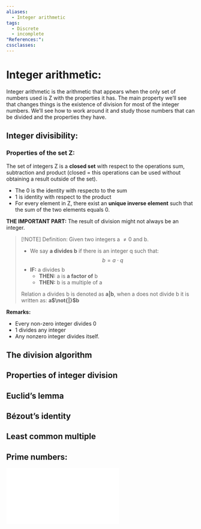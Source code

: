 ```yaml
---
aliases:
  - Integer arithmetic
tags:
  - Discrete
  - incomplete
"References:": 
cssclasses:
---
```

# Integer arithmetic: 
Integer arithmetic is the arithmetic that appears when the only set of numbers used is Z with the properties it has. The main property we’ll see that changes things is the existence of division for most of the integer numbers. We’ll see how to work around it and study those numbers that can be divided and the properties they have.
## Integer divisibility: 
### Properties of the set Z:
The set of integers Z is a **closed set** with respect to the operations sum, subtraction and product (closed = this operations can be used without obtaining a result outside of the set).
+ The 0 is the identity with respecto to the sum
+ 1 is identity with respect to the product 
+ For every element in Z, there exist an **unique inverse element** such that the sum of the two elements equals 0.

**THE IMPORTANT PART:** The result of division might not always be an integer. 

> [!NOTE] Definition:
> Given two integers a $\not = 0$ and b.
> + We say **a divides b** if there is an integer q such that: 
> $$
> b = a\cdot q
> $$
> + **IF:** a divides b 
> 	+ **THEN:** a is **a factor of** b 
> 	+ **THEN:** b is a multiple of a
> 
> Relation a divides b is denoted as **a|b**, when a does not divide b it is written as: **a$\not{|}$b**
> 

**Remarks:**
+ Every non-zero integer divides 0
+ 1 divides any integer
+ Any nonzero integer divides itself.

## The division algorithm

## Properties of integer division

## Euclid’s lemma

## Bézout’s identity

## Least common multiple

## Prime numbers: 
![Prime numbers](20240429%20-%20111500%20-%20Prime%20numbers.md)




